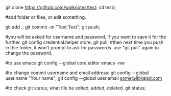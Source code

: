git clone https://github.com/walknotes/test;
cd test/;

#add folder or files, or edit something.

git add .;
git commit -m "Text Text";
git push;

#you will be asked for username and password, if you want to save it for the further.
git config credential.helper store;
git pull;
#then next time you push in thie folder, it won't prompt to ask for passwords. use  "git pull" again to change the password.

#to use emacs 
git config --global core.editor emacs -nw

#to change commit username and email address:
git config --global user.name "Your name";
git config --global user.email some@lklkajsd.com

#to check git status, what file be edited, added, deleted.
git status;





